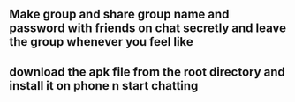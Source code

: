 ## Make group and share group name and password with friends on chat secretly and leave the group whenever you feel like
## download the apk file from the root directory and install it on phone n start chatting
